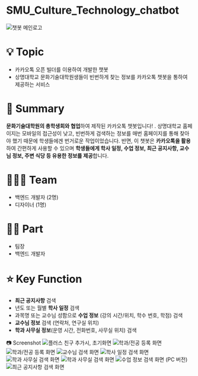 # SMU_Culture_Technology_chatbot
![챗봇 메인로고](https://user-images.githubusercontent.com/53431518/164520108-8f943f32-536e-4fba-9731-ad91a116f18d.jpg)

# 💡 Topic

- 카카오톡 오픈 빌더를 이용하여 개발한 챗봇
- 상명대학교 문화기술대학원생들이 빈번하게 찾는 정보를 카카오톡 챗봇을 통하여 제공하는 서비스

# 📝 Summary

**문화기술대학원의 총학생회와 협업**하여 제작된 카카오톡 챗봇입니다!
. 상명대학교 홈페이지는 모바일의 접근성이 낮고, 빈번하게 검색하는 정보를 매번 홈페이지를 통해 찾아야 했기 때문에 학생들에겐 번거로운 작업이었습니다. 반면, 이 챗봇은 **카카오톡을 활용**하여 간편하게 사용할 수 있으며 **학생들에게 학사 일정, 수업 정보, 최근 공지사항, 교수님 정보, 주변 식당 등 유용한 정보를 제공**합니다. 

# 🧑🏻‍💻 Team

- 백엔드 개발자 (2명)
- 디자이너 (1명)

# 🤚🏻 Part

- 팀장
- 백엔드 개발자

# ⭐️ Key Function

- **최근 공지사항** 검색
- 년도 또는 월별 **학사 일정** 검색
- 과목명 또는 교수님 성함으로 **수업 정보** (강의 시간/위치, 학수 번호, 학점) 검색
- **교수님 정보** 검색 (연락처, 연구실 위치)
- **학과 사무실 정보**(운영 시간, 전화번호, 사무실 위치) 검색

📷 Screenshot
![플러스 친구 추가시, 초기화면](https://s3-us-west-2.amazonaws.com/secure.notion-static.com/054c728a-8207-412e-879b-9d01131a06fa/picture_compress.bmp)
![학과/전공 등록 화면](https://s3-us-west-2.amazonaws.com/secure.notion-static.com/29f771dc-ccfe-483c-a0f3-4a9445508cd0/noname02.bmp)
![학과/전공 등록 화면](https://s3-us-west-2.amazonaws.com/secure.notion-static.com/8242f308-ed80-401c-84be-85bc435de525/noname01.png)
![교수님 검색 화면](https://s3-us-west-2.amazonaws.com/secure.notion-static.com/d53df696-4a7e-4336-befd-e6e7b4f7196e/noname01_(2).png)
![학사 일정 검색 화면](https://s3-us-west-2.amazonaws.com/secure.notion-static.com/dc3c6158-e711-496d-829d-cfff2ff79a90/noname02.png)
![학과 사무실 검색 화면](https://s3-us-west-2.amazonaws.com/secure.notion-static.com/991b416d-701e-41ec-855c-71ceea6805d4/noname03.bmp)
![학과 사무실 검색 화면](https://s3-us-west-2.amazonaws.com/secure.notion-static.com/94eeac41-5a72-457e-a73b-92a6b8907757/noname04.bmp)
![수업 정보 검색 화면 (PC 버전)](https://s3-us-west-2.amazonaws.com/secure.notion-static.com/32242574-f8a3-44f4-ab13-a50c6895e72c/picture_compress.bmp)
![최근 공지사항 검색 화면](https://s3-us-west-2.amazonaws.com/secure.notion-static.com/8a1618bf-1229-45a8-a973-bafbf2ef61e9/noname07.bmp)
